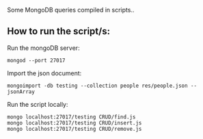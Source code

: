 Some MongoDB queries compiled in scripts..

## How to run the script/s:

Run the mongoDB server:
```shell
mongod --port 27017
```

Import the json document:
```shell
mongoimport -db testing --collection people res/people.json --jsonArray
```

Run the script locally:
```shell
mongo localhost:27017/testing CRUD/find.js
mongo localhost:27017/testing CRUD/insert.js
mongo localhost:27017/testing CRUD/remove.js

```
